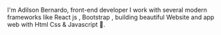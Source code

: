 I'm Adilson Bernardo, front-end developer  I work with several modern frameworks like React js , Bootstrap ,  building beautiful Website and app web with Html Css  & Javascript 💙.



